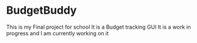 # BudgetBuddy
This is my Final project for school
It is a Budget tracking GUI
It is a work in progress and I am currently working on it 
